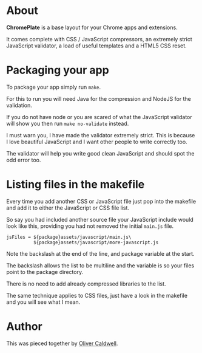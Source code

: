 # About

**ChromePlate** is a base layout for your Chrome apps and extensions.

It comes complete with CSS / JavaScript compressors, an extremely strict JavaScript validator, a load of useful templates and a HTML5 CSS reset.

# Packaging your app

To package your app simply run `make`.

For this to run you will need Java for the compression and NodeJS for the validation.

If you do not have node or you are scared of what the JavaScript validator will show you then run `make no-validate` instead.

I must warn you, I have made the validator extremely strict. This is because I love beautiful JavaScript and I want other people to write correctly too.

The validator will help you write good clean JavaScript and should spot the odd error too.

# Listing files in the makefile

Every time you add another CSS or JavaScript file just pop into the makefile and add it to either the JavaScript or CSS file list.

So say you had included another source file your JavaScript include would look like this, providing you had not removed the initial `main.js` file.

    jsFiles = ${package}assets/javascript/main.js\
              ${package}assets/javascript/more-javascript.js

Note the backslash at the end of the line, and package variable at the start.

The backslash allows the list to be multiline and the variable is so your files point to the package directory.

There is no need to add already compressed libraries to the list.

The same technique applies to CSS files, just have a look in the makefile and you will see what I mean.

# Author

This was pieced together by [Oliver Caldwell](http://olivercaldwell.co.uk/).